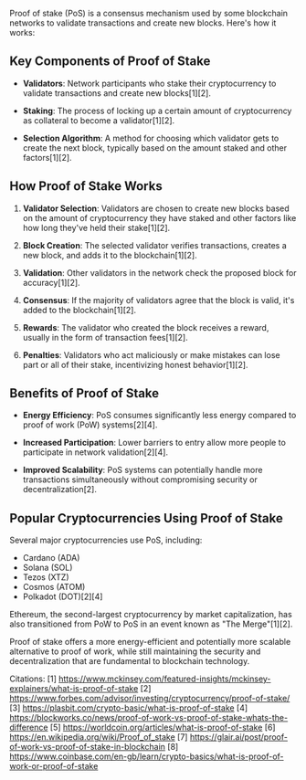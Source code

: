 Proof of stake (PoS) is a consensus mechanism used by some blockchain networks to validate transactions and create new blocks. Here's how it works:

## Key Components of Proof of Stake

- **Validators**: Network participants who stake their cryptocurrency to validate transactions and create new blocks[1][2].

- **Staking**: The process of locking up a certain amount of cryptocurrency as collateral to become a validator[1][2].

- **Selection Algorithm**: A method for choosing which validator gets to create the next block, typically based on the amount staked and other factors[1][2].

## How Proof of Stake Works

1. **Validator Selection**: Validators are chosen to create new blocks based on the amount of cryptocurrency they have staked and other factors like how long they've held their stake[1][2].

2. **Block Creation**: The selected validator verifies transactions, creates a new block, and adds it to the blockchain[1][2].

3. **Validation**: Other validators in the network check the proposed block for accuracy[1][2].

4. **Consensus**: If the majority of validators agree that the block is valid, it's added to the blockchain[1][2].

5. **Rewards**: The validator who created the block receives a reward, usually in the form of transaction fees[1][2].

6. **Penalties**: Validators who act maliciously or make mistakes can lose part or all of their stake, incentivizing honest behavior[1][2].

## Benefits of Proof of Stake

- **Energy Efficiency**: PoS consumes significantly less energy compared to proof of work (PoW) systems[2][4].

- **Increased Participation**: Lower barriers to entry allow more people to participate in network validation[2][4].

- **Improved Scalability**: PoS systems can potentially handle more transactions simultaneously without compromising security or decentralization[2].

## Popular Cryptocurrencies Using Proof of Stake

Several major cryptocurrencies use PoS, including:

- Cardano (ADA)
- Solana (SOL)
- Tezos (XTZ)
- Cosmos (ATOM)
- Polkadot (DOT)[2][4]

Ethereum, the second-largest cryptocurrency by market capitalization, has also transitioned from PoW to PoS in an event known as "The Merge"[1][2].

Proof of stake offers a more energy-efficient and potentially more scalable alternative to proof of work, while still maintaining the security and decentralization that are fundamental to blockchain technology.

Citations:
[1] https://www.mckinsey.com/featured-insights/mckinsey-explainers/what-is-proof-of-stake
[2] https://www.forbes.com/advisor/investing/cryptocurrency/proof-of-stake/
[3] https://plasbit.com/crypto-basic/what-is-proof-of-stake
[4] https://blockworks.co/news/proof-of-work-vs-proof-of-stake-whats-the-difference
[5] https://worldcoin.org/articles/what-is-proof-of-stake
[6] https://en.wikipedia.org/wiki/Proof_of_stake
[7] https://glair.ai/post/proof-of-work-vs-proof-of-stake-in-blockchain
[8] https://www.coinbase.com/en-gb/learn/crypto-basics/what-is-proof-of-work-or-proof-of-stake